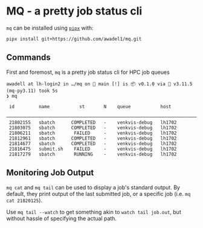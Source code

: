 # MQ - a pretty job status cli

`mq` can be installed using [`pipx`](https://pipx.pypa.io/stable/) with:
```shell
pipx install git+https://github.com/awadel1/mq.git
```

## Commands

First and foremost, `mq` is a pretty job status cli for HPC job queues
```shell
awadell at lh-login2 in …/mq on  main [!] is 📦 v0.1.0 via 🐍 v3.11.5 (mq-py3.11) took 5s
❯ mq

 id         name           st       N    queue           host
 ─────────────────────────────────────────────────────────────────────────
 21802155   sbatch      COMPLETED   -    venkvis-debug   lh1702
 21803075   sbatch      COMPLETED   -    venkvis-debug   lh1702
 21806211   sbatch       FAILED     -    venkvis-debug   lh1702
 21812961   sbatch      COMPLETED   -    venkvis-debug   lh1702
 21814677   sbatch      COMPLETED   -    venkvis-debug   lh1702
 21816475   submit.sh    FAILED     -    venkvis-debug   lh1702
 21817279   sbatch       RUNNING    -    venkvis-debug   lh1702
```


## Monitoring Job Output
`mq cat` and `mq tail` can be used to display a job's standard output. By default, they print output of the last submitted job, or a specific job (i.e. `mq cat 21820125`).

Use `mq tail --watch` to get something akin to `watch tail job.out`, but without hassle of specifying the actual path.

